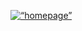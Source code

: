 <p>
  <a href=“http://commonmark.org” title=“Redirect to homepage”>
    <img src=“http://commonmark.org/help/images/favicon.png” alt=“homepage” />
  </a>
</p>
